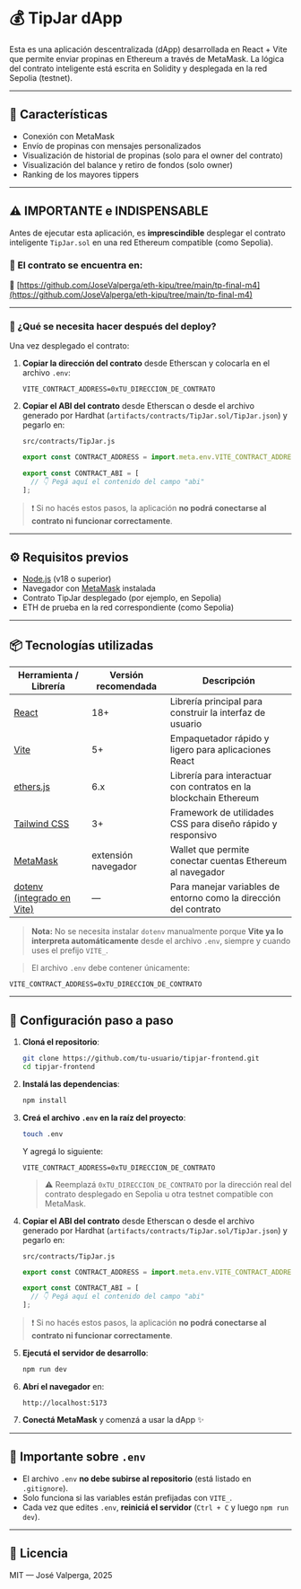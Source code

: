 # 💰 TipJar dApp

Esta es una aplicación descentralizada (dApp) desarrollada en React + Vite que permite enviar propinas en Ethereum a través de MetaMask. La lógica del contrato inteligente está escrita en Solidity y desplegada en la red Sepolia (testnet).

---

## 🚀 Características

- Conexión con MetaMask
- Envío de propinas con mensajes personalizados
- Visualización de historial de propinas (solo para el owner del contrato)
- Visualización del balance y retiro de fondos (solo owner)
- Ranking de los mayores tippers

---

## ⚠️ IMPORTANTE e INDISPENSABLE

Antes de ejecutar esta aplicación, es **imprescindible** desplegar el contrato inteligente `TipJar.sol` en una red Ethereum compatible (como Sepolia).

### 📍 El contrato se encuentra en:

🔗 [https://github.com/JoseValperga/eth-kipu/tree/main/tp-final-m4](https://github.com/JoseValperga/eth-kipu/tree/main/tp-final-m4)

---

### 🔧 ¿Qué se necesita hacer después del deploy?

Una vez desplegado el contrato:

1. **Copiar la dirección del contrato** desde Etherscan y colocarla en el archivo `.env`:

   ```env
   VITE_CONTRACT_ADDRESS=0xTU_DIRECCION_DE_CONTRATO
   ```

2. **Copiar el ABI del contrato** desde Etherscan o desde el archivo generado por Hardhat (`artifacts/contracts/TipJar.sol/TipJar.json`) y pegarlo en:

   `src/contracts/TipJar.js`

   ```js
   export const CONTRACT_ADDRESS = import.meta.env.VITE_CONTRACT_ADDRESS;

   export const CONTRACT_ABI = [
     // 👇 Pegá aquí el contenido del campo "abi"
   ];
   ```

> ❗ Si no hacés estos pasos, la aplicación **no podrá conectarse al contrato ni funcionar correctamente**.

---

## ⚙️ Requisitos previos

- [Node.js](https://nodejs.org/) (v18 o superior)
- Navegador con [MetaMask](https://metamask.io/) instalada
- Contrato TipJar desplegado (por ejemplo, en Sepolia)
- ETH de prueba en la red correspondiente (como Sepolia)

---

## 📦 Tecnologías utilizadas

| Herramienta / Librería | Versión recomendada | Descripción                                                                 |
|------------------------|---------------------|-----------------------------------------------------------------------------|
| [React](https://reactjs.org/) | 18+ | Librería principal para construir la interfaz de usuario                   |
| [Vite](https://vitejs.dev/) | 5+ | Empaquetador rápido y ligero para aplicaciones React                       |
| [ethers.js](https://docs.ethers.io/v6/) | 6.x | Librería para interactuar con contratos en la blockchain Ethereum          |
| [Tailwind CSS](https://tailwindcss.com/) | 3+ | Framework de utilidades CSS para diseño rápido y responsivo                |
| [MetaMask](https://metamask.io/) | extensión navegador | Wallet que permite conectar cuentas Ethereum al navegador                  |
| [dotenv (integrado en Vite)](https://vitejs.dev/guide/env-and-mode.html) | — | Para manejar variables de entorno como la dirección del contrato           |

> **Nota:** No se necesita instalar `dotenv` manualmente porque **Vite ya lo interpreta automáticamente** desde el archivo `.env`, siempre y cuando uses el prefijo `VITE_`.

> El archivo `.env` debe contener únicamente:

```env
VITE_CONTRACT_ADDRESS=0xTU_DIRECCION_DE_CONTRATO
```

---

## 📁 Configuración paso a paso

1. **Cloná el repositorio**:

   ```bash
   git clone https://github.com/tu-usuario/tipjar-frontend.git
   cd tipjar-frontend
   ```

2. **Instalá las dependencias**:

   ```bash
   npm install
   ```

3. **Creá el archivo `.env` en la raíz del proyecto**:

   ```bash
   touch .env
   ```

   Y agregá lo siguiente:

   ```env
   VITE_CONTRACT_ADDRESS=0xTU_DIRECCION_DE_CONTRATO
   ```

   > ⚠️ Reemplazá `0xTU_DIRECCION_DE_CONTRATO` por la dirección real del contrato desplegado en Sepolia u otra testnet compatible con MetaMask.


4. **Copiar el ABI del contrato** desde Etherscan o desde el archivo generado por Hardhat (`artifacts/contracts/TipJar.sol/TipJar.json`) y pegarlo en:

   `src/contracts/TipJar.js`

   ```js
   export const CONTRACT_ADDRESS = import.meta.env.VITE_CONTRACT_ADDRESS;

   export const CONTRACT_ABI = [
     // 👇 Pegá aquí el contenido del campo "abi"
   ];
   ```

> ❗ Si no hacés estos pasos, la aplicación **no podrá conectarse al contrato ni funcionar correctamente**.

5. **Ejecutá el servidor de desarrollo**:

   ```bash
   npm run dev
   ```

6. **Abrí el navegador** en:

   ```
   http://localhost:5173
   ```

7. **Conectá MetaMask** y comenzá a usar la dApp ✨

---

## 📌 Importante sobre `.env`

- El archivo `.env` **no debe subirse al repositorio** (está listado en `.gitignore`).
- Solo funciona si las variables están prefijadas con `VITE_`.
- Cada vez que edites `.env`, **reiniciá el servidor** (`Ctrl + C` y luego `npm run dev`).

---

## 🧾 Licencia

MIT — José Valperga, 2025

